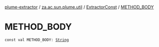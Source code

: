 [plume-extractor](../../index.md) / [za.ac.sun.plume.util](../index.md) / [ExtractorConst](index.md) / [METHOD_BODY](./-m-e-t-h-o-d_-b-o-d-y.md)

# METHOD_BODY

`const val METHOD_BODY: `[`String`](https://kotlinlang.org/api/latest/jvm/stdlib/kotlin/-string/index.html)